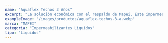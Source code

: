 ```yaml
---
name: "Aquaflex Techos 3 Años"
excerpt: "La solución económica con el respaldo de Mapei. Este impermeabilizante acrílico ofrece una protección confiable para techos y azoteas con una durabilidad de 3 años, ideal para proyectos de bajo presupuesto."
exampleImage: "/images/productos/aquaflex-techos-3-a.webp"
marca: "MAPEI"
categoria: "Impermeabilizantes Liquidos"
tipo: "Liquidos"
---
```

